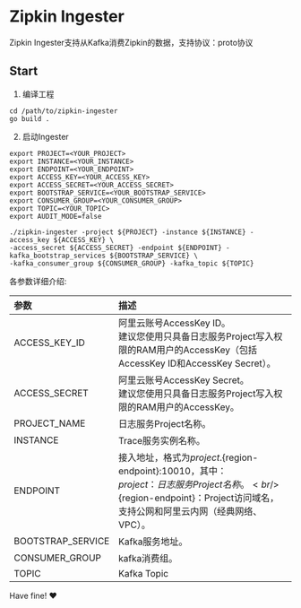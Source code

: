 # Zipkin Ingester

Zipkin Ingester支持从Kafka消费Zipkin的数据，支持协议：proto协议

## Start

1. 编译工程

```shell
cd /path/to/zipkin-ingester
go build .
```

2. 启动Ingester

```shell
export PROJECT=<YOUR_PROJECT>
export INSTANCE=<YOUR_INSTANCE>
export ENDPOINT=<YOUR_ENDPOINT>
export ACCESS_KEY=<YOUR_ACCESS_KEY>
export ACCESS_SECRET=<YOUR_ACCESS_SECRET>
export BOOTSTRAP_SERVICE=<YOUR_BOOTSTRAP_SERVICE>
export CONSUMER_GROUP=<YOUR_CONSUMER_GROUP>
export TOPIC=<YOUR_TOPIC>
export AUDIT_MODE=false

./zipkin-ingester -project ${PROJECT} -instance ${INSTANCE} -access_key ${ACCESS_KEY} \
-access_secret ${ACCESS_SECRET} -endpoint ${ENDPOINT} -kafka_bootstrap_services ${BOOTSTRAP_SERVICE} \
-kafka_consumer_group ${CONSUMER_GROUP} -kafka_topic ${TOPIC}
```

各参数详细介绍:

|参数|描述|
|:---|:---|
|ACCESS_KEY_ID| 阿里云账号AccessKey ID。<br/>建议您使用只具备日志服务Project写入权限的RAM用户的AccessKey（包括AccessKey ID和AccessKey Secret）。|
|ACCESS_SECRET| 阿里云账号AccessKey Secret。<br/>建议您使用只具备日志服务Project写入权限的RAM用户的AccessKey。|
|PROJECT_NAME|日志服务Project名称。 |
|INSTANCE|Trace服务实例名称。 |
|ENDPOINT|接入地址，格式为${project}.${region-endpoint}:10010，其中：<br/> ${project}：日志服务Project名称。<br/>${region-endpoint}：Project访问域名，支持公网和阿里云内网（经典网络、VPC）。 |
|BOOTSTRAP_SERVICE|Kafka服务地址。 |
|CONSUMER_GROUP|kafka消费组。 |
|TOPIC| Kafka Topic |

Have fine! :heart:


